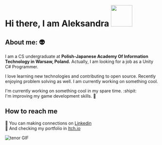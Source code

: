 <h1>Hi there, I am Aleksandra 
<img src="https://camo.githubusercontent.com/b0fa06ee100360ae8811a115c133de7848891e3b/68747470733a2f2f6769746875622e6769746875626173736574732e636f6d2f696d616765732f6d6f6e612d776869737065722e676966" width="70" height="70" style="max-width:100%;">
</h1>
<h2>About me: 👽</h2>
<p>I am a CS undergraduate at <strong>Polish-Japanese Academy Of Information Technology in Warsaw, Poland.</strong> Actually, I am looking for a job as a Unity C# Programmer.</p>
<p>I love learning new technologies and contributing to open source. Recently enjoying problem solving as well. I am currently working on something cool.</p>
<p>I'm currently working on something cool in my spare time. :shipit:
<br>  
I'm improving my game development skills. 🌱</p>
<h2>How to reach me</h2>
<p>🤝 You can making connections on <a href="https://www.linkedin.com/in/aleksandra-nosińska-89a57221a/" rel="nofollow">Linkedin</a>
<br>
🎇 And checking my portfolio in <a href="https://aleksnose.itch.io" rel="nofollow">Itch.io</a></p>
<img src="https://images-wixmp-ed30a86b8c4ca887773594c2.wixmp.com/f/7b674371-0178-47a7-bf86-e9960c61f200/d9xtt3l-014c91e9-48a4-4106-857d-df7ece069e84.gif?token=eyJ0eXAiOiJKV1QiLCJhbGciOiJIUzI1NiJ9.eyJzdWIiOiJ1cm46YXBwOjdlMGQxODg5ODIyNjQzNzNhNWYwZDQxNWVhMGQyNmUwIiwiaXNzIjoidXJuOmFwcDo3ZTBkMTg4OTgyMjY0MzczYTVmMGQ0MTVlYTBkMjZlMCIsIm9iaiI6W1t7InBhdGgiOiJcL2ZcLzdiNjc0MzcxLTAxNzgtNDdhNy1iZjg2LWU5OTYwYzYxZjIwMFwvZDl4dHQzbC0wMTRjOTFlOS00OGE0LTQxMDYtODU3ZC1kZjdlY2UwNjllODQuZ2lmIn1dXSwiYXVkIjpbInVybjpzZXJ2aWNlOmZpbGUuZG93bmxvYWQiXX0.RseWJ7ZRlpkeMF0dBtwqRQeUxAwA1lZTR65TSMQ-2rI" alt="tenor GIF">
<p></p>
